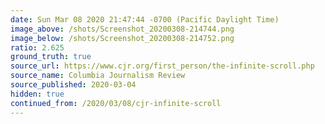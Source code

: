 ```yaml
---
date: Sun Mar 08 2020 21:47:44 -0700 (Pacific Daylight Time)
image_above: /shots/Screenshot_20200308-214744.png
image_below: /shots/Screenshot_20200308-214752.png
ratio: 2.625
ground_truth: true
source_url: https://www.cjr.org/first_person/the-infinite-scroll.php
source_name: Columbia Journalism Review
source_published: 2020-03-04
hidden: true
continued_from: /2020/03/08/cjr-infinite-scroll
---
```

